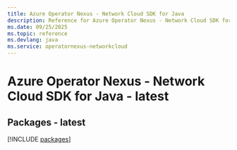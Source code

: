 ```yaml
---
title: Azure Operator Nexus - Network Cloud SDK for Java
description: Reference for Azure Operator Nexus - Network Cloud SDK for Java
ms.date: 09/25/2025
ms.topic: reference
ms.devlang: java
ms.service: operatornexus-networkcloud
---
```

# Azure Operator Nexus - Network Cloud SDK for Java - latest
## Packages - latest
[!INCLUDE [packages](operator-nexus---network-cloud-index.md)]